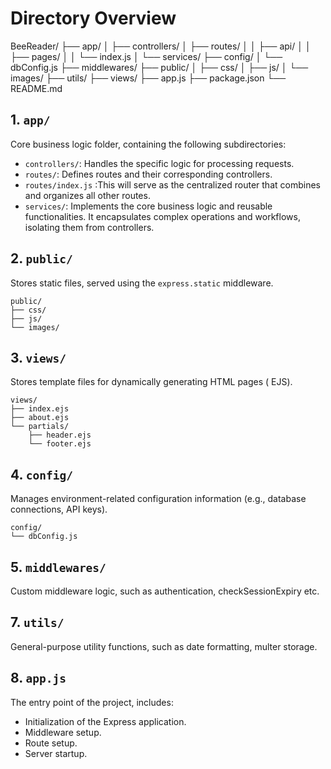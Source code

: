 # Directory Overview

BeeReader/
├── app/
│ ├── controllers/
│ ├── routes/
│ │ ├── api/
│ │ ├── pages/
│ │ └── index.js
│ └── services/
├── config/
│ └── dbConfig.js
├── middlewares/
├── public/
│ ├── css/
│ ├── js/
│ └── images/
├── utils/
├── views/
├── app.js
├── package.json
└── README.md

## 1. `app/`

Core business logic folder, containing the following subdirectories:

- `controllers/`: Handles the specific logic for processing requests.
- `routes/`: Defines routes and their corresponding controllers.
- `routes/index.js` :This will serve as the centralized router that combines and organizes all other routes.
- `services/`: Implements the core business logic and reusable functionalities. It encapsulates complex operations and workflows, isolating them from controllers.

## 2. `public/`

Stores static files, served using the `express.static` middleware.

```
public/
├── css/
├── js/
└── images/
```

## 3. `views/`

Stores template files for dynamically generating HTML pages ( EJS).

```
views/
├── index.ejs
├── about.ejs
└── partials/
    ├── header.ejs
    └── footer.ejs
```

## 4. `config/`

Manages environment-related configuration information (e.g., database connections, API keys).

```
config/
└── dbConfig.js
```

## 5. `middlewares/`

Custom middleware logic, such as authentication, checkSessionExpiry etc.

## 7. `utils/`

General-purpose utility functions, such as date formatting, multer storage.

## 8. `app.js`

The entry point of the project, includes:

- Initialization of the Express application.
- Middleware setup.
- Route setup.
- Server startup.

